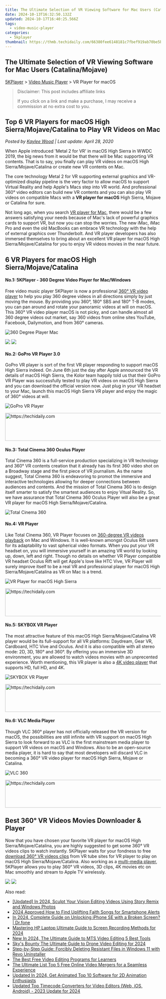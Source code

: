 ```yaml
---
title: The Ultimate Selection of VR Viewing Software for Mac Users (Catalina/Mojave)
date: 2024-10-13T16:32:50.132Z
updated: 2024-10-17T16:40:25.566Z
tags:
  - video-music-player
categories:
  - 5kplayer
thumbnail: https://thmb.techidaily.com/66380fee6148181c7fbef919ab70be5b7f03dcd6ba9d00048b2c822f6ae741fb.jpg
---
```


## The Ultimate Selection of VR Viewing Software for Mac Users (Catalina/Mojave)

[5KPlayer](https://tools.techidaily.com/5kplayer/products/) \> [Video Music Player](https://tools.techidaily.com/5kplayer/video-music-player/) \> VR Player for macOS 

>  Disclaimer: This post includes affiliate links
>
>  If you click on a link and make a purchase, I may receive a commission at no extra cost to you.
>

## Top 6 VR Players for macOS High Sierra/Mojave/Catalina to Play VR Videos on Mac

 _Posted by [Kaylee Wood](https://www.quora.com/profile/Amanda-Hu-21) | Last update: April 28, 2020_

When Apple introduced 'Metal 2 for VR' in macOS High Sierra in WWDC 2019, the big news from it would be that there will be Mac supporting VR contents. That is to say, you finally can play VR videos on macOS High Sierra/Mojave/Catalina or create new VR contents on Mac.

The core technology Metal 2 for VR supporting external graphics and VR-optimized display pipeline is the very factor to allow macOS to support Virtual Reality and help Apple's Macs step into VR world. And professional 360° video editors can build new VR contents and you can also play VR videos on compatible Macs with a **VR player for macOS** High Sierra, Mojave or Catalina for sure. 

Not long ago, when you search [VR player for Mac](https://tools.techidaily.com/5kplayer/video-music-player/), there would be a few answers satisfying your needs because of Mac's lack of powerful graphics cards to support VR, but now you can stop the worries. The new iMac, iMac Pro and even the old MacBooks can embrace VR technology with the help of external graphics over Thunderbolt. And VR player developers has also immersed themselves to bring about an excellent VR player for macOS High Sierra/Mojave/Catalina for you to enjoy VR videos movies in the near future.

##  6 VR Players for macOS High Sierra/Mojave/Catalina

#### **No.1: 5KPlayer - 360 Degree Video Player for Mac/Windows**

Free video music player 5KPlayer is now a professional [360° VR video player](https://tools.techidaily.com/5kplayer/video-music-player/) to help you play 360 degree videos in all directions simply by just moving the mouse. By providing you 360°, 180° SBS and 180° T-B modes, you can pan around and rotate your panoramic videos at will on macOS. This 360° VR video player macOS is not picky, and can handle almost all 360 degree videos out market, say 360 videos from online sites YouTube, Facebook, Dailymotion, and from 360° cameras.

![360 Degree Player Mac](https://www.5kplayer.com/video-music-player/img/how-to-watch-360-videos-5kp.jpg) 

[![](https://www.5kplayer.com/video-music-player/../button/freedownbackmac.png)](https://tools.techidaily.com/5kplayer/products/) [![](https://www.5kplayer.com/video-music-player/../button/freedownwhitewin.png)](https://tools.techidaily.com/5kplayer/products/) 

#### **No.2: GoPro VR Player 3.0**

GoPro VR player is sort of the first VR player responding to support macOS High Sierra indeed. On June 6th just the day after Apple announced the VR details of macOS High Sierra, the Kolor team happily told us that their GoPro VR Player was successfully tested to play VR videos on macOS High Sierra and you can download the official version now. Just plug in your VR headset to your Mac, launch this macOS High Sierra VR player and enjoy the magic of 360° videos at will.

![GoPro VR Player](https://www.5kplayer.com/video-music-player/img/gopro-vr-player.jpg) 

<!-- affiliate ads begin -->
<a href="https://aligracehair.sjv.io/c/5597632/2036472/19272" target="_top" id="2036472">
  <img src="//a.impactradius-go.com/display-ad/19272-2036472" border="0" alt="https://techidaily.com" width="728" height="90"/>
</a>
<img height="0" width="0" src="https://aligracehair.sjv.io/i/5597632/2036472/19272" style="position:absolute;visibility:hidden;" border="0" />
<!-- affiliate ads end -->

#### **No.3: Total Cinema 360 Oculus Player**

Total Cinema 360 is a full-service production specializing in VR technology and 360° VR contents creation that it already has its first 360 video shot on a Broadway stage and the first piece of VR journalism. As the name suggest, Total Cinema 360 is endeavoring to promot the immersive and interactive technologies allowing for deeper connections between audiences and contents. And the mission of Total Cinema 360 is to design itself smarter to satisfy the smartest audiences to enjoy Vitual Reality. So, we have assurance that Total Cinema 360 Oculus Player will also be a great VR player for macOS High Sierra/Mojave/Catalina.

![Total Cinema 360](https://www.5kplayer.com/video-music-player/img/total-cinema-360.jpg) 

#### **No.4: VR Player**

Like Total Cinema 360, VR Player focuses on [360-degree VR videos playback](https://tools.techidaily.com/5kplayer/video-music-player/) on Mac and Windows. It is well-known amongst Oculus Rift users for its adaptability to vast spherical video formats. When you put your VR headset on, you will immersive yourself in an amazing VR world by looking up, down, left and right. Though no details on whether VR Player compatible VR headset Oculus Rift will get Apple's love like HTC Vive, VR Player will surely improve itself to be a real VR and professional player for macOS High Sierra/Mojave/Catalina as VR on Mac is a trend.

![VR Player for macOS High Sierra](https://www.5kplayer.com/video-music-player/img/vrplayer.jpg) 

<!-- affiliate ads begin -->
<a href="https://appsumo.8odi.net/c/5597632/2068417/7443" target="_top" id="2068417">
  <img src="//a.impactradius-go.com/display-ad/7443-2068417" border="0" alt="https://techidaily.com" width="728" height="90"/>
</a>
<img height="0" width="0" src="https://appsumo.8odi.net/i/5597632/2068417/7443" style="position:absolute;visibility:hidden;" border="0" />
<!-- affiliate ads end -->

#### **No.5: SKYBOX VR Player**

The most attractive feature of this macOS High Sierra/Mojave/Catalina VR player would be its full-support for all VR platforms: Daydream, Gear VR, Cardboard, HTC Vive and Oculus. And it is also compatible with all stereo mode: 2D, 3D, 180° and 360°. By offering you an immersive 3D environment, you are allowed to watch videos movies with an unprecented experience. Worth mentioning, this VR player is also a [4K video player](https://tools.techidaily.com/5kplayer/video-music-player/) that supports HD, full HD, and 4K.

![SKYBOX VR Player](https://www.5kplayer.com/video-music-player/img/skybox-vr.jpg) 

<!-- affiliate ads begin -->
<a href="https://aligracehair.sjv.io/c/5597632/1885947/19272" target="_top" id="1885947">
  <img src="//a.impactradius-go.com/display-ad/19272-1885947" border="0" alt="https://techidaily.com" width="728" height="90"/>
</a>
<img height="0" width="0" src="https://aligracehair.sjv.io/i/5597632/1885947/19272" style="position:absolute;visibility:hidden;" border="0" />
<!-- affiliate ads end -->

#### **No.6: VLC Media Player**

Though VLC 360° player has not officially released the VR version for macOS, the possibilities are still infinite with VR support on macOS High Sierra to look forward to as VLC is the first mainstream media player to support VR videos on macOS and Windows. Also to be an open-source media player, it is hard to say that most developers will discard VLC in becoming a 360° VR video player for macOS High Sierra, Mojave or Catalina.

![VLC 360](https://www.5kplayer.com/video-music-player/img/vlc-360.jpg) 

<!-- affiliate ads begin -->
<a href="https://review-au.sjv.io/c/5597632/2098702/14409" target="_top" id="2098702">
  <img src="//a.impactradius-go.com/display-ad/14409-2098702" border="0" alt="https://techidaily.com" width="728" height="90"/>
</a>
<img height="0" width="0" src="https://review-au.sjv.io/i/5597632/2098702/14409" style="position:absolute;visibility:hidden;" border="0" />
<!-- affiliate ads end -->

## Best 360° VR Videos Movies Downloader & Player

Now that you have chosen your favorite VR player for macOS High Sierra/Mojave/Catalina, you are highly suggested to get some 360° VR videos clips to watch instantly. 5KPlayer waits for your fondness to free [download 360° VR videos clips](https://tools.techidaily.com/5kplayer/youtube-download/) from VR tube sites for VR player to play on macOS High Sierra/Mojave/Catalina. Also working as a [multi-media player](https://tools.techidaily.com/5kplayer/video-music-player/), 5KPlayer allows you to play 360° VR videos, 3D clips, 4K movies etc on Mac smoothly and stream to Apple TV wirelessly.

[![](https://www.5kplayer.com/video-music-player/../button/freedownbackmac.png)](https://tools.techidaily.com/5kplayer/products/) [![](https://www.5kplayer.com/video-music-player/../button/freedownwhitewin.png)](https://tools.techidaily.com/5kplayer/products/)

<ins class="adsbygoogle"
     style="display:block"
     data-ad-format="autorelaxed"
     data-ad-client="ca-pub-7571918770474297"
     data-ad-slot="1223367746"></ins>

<ins class="adsbygoogle"
     style="display:block"
     data-ad-client="ca-pub-7571918770474297"
     data-ad-slot="8358498916"
     data-ad-format="auto"
     data-full-width-responsive="true"></ins>

<span class="atpl-alsoreadstyle">Also read:</span>
<div><ul>
<li><a href="https://article-tips.techidaily.com/updated-in-2024-sculpt-your-vision-editing-videos-using-story-remix-and-windows-photos/"><u>[Updated] In 2024, Sculpt Your Vision Editing Videos Using Story Remix and Windows Photos</u></a></li>
<li><a href="https://some-knowledge.techidaily.com/2024-approved-how-to-find-uplifting-faith-songs-for-smartphone-alerts/"><u>2024 Approved How to Find Uplifting Faith Songs for Smartphone Alerts</u></a></li>
<li><a href="https://iphone-unlock.techidaily.com/in-2024-complete-guide-on-unlocking-iphone-se-with-a-broken-screen-drfone-by-drfone-ios/"><u>In 2024, Complete Guide on Unlocking iPhone SE with a Broken Screen? | Dr.fone</u></a></li>
<li><a href="https://visual-screen-recording.techidaily.com/mastering-hp-laptop-ultimate-guide-to-screen-recording-methods-for-2024/"><u>Mastering HP Laptop Ultimate Guide to Screen Recording Methods for 2024</u></a></li>
<li><a href="https://video-ai-editor.techidaily.com/new-in-2024-the-ultimate-guide-to-mts-video-editing-5-best-tools/"><u>New In 2024, The Ultimate Guide to MTS Video Editing 5 Best Tools</u></a></li>
<li><a href="https://extra-approaches.techidaily.com/skys-bounty-the-ultimate-guide-to-drone-video-editing-for-2024/"><u>Sky's Bounty The Ultimate Guide to Drone Video Editing for 2024</u></a></li>
<li><a href="https://win-forum.techidaily.com/step-by-step-guide-forcibly-deleting-resistant-files-in-windows-11-with-revo-uninstaller/"><u>Step-by-Step Guide: Forcibly Deleting Resistant Files in Windows 11 with Revo Uninstaller</u></a></li>
<li><a href="https://video-ai-editor.techidaily.com/the-best-free-video-editing-programs-for-learners/"><u>The Best Free Video Editing Programs for Learners</u></a></li>
<li><a href="https://video-ai-editor.techidaily.com/the-ultimate-list-top-5-free-online-video-mergers-for-a-seamless-experience/"><u>The Ultimate List Top 5 Free Online Video Mergers for a Seamless Experience</u></a></li>
<li><a href="https://video-ai-editor.techidaily.com/updated-in-2024-get-animated-top-10-software-for-2d-animation-enthusiasts/"><u>Updated In 2024, Get Animated Top 10 Software for 2D Animation Enthusiasts</u></a></li>
<li><a href="https://video-ai-editor.techidaily.com/updated-top-timecode-converters-for-video-editors-web-ios-android-2023-update-for-2024/"><u>Updated Top Timecode Converters for Video Editors (Web, iOS, Android) - 2023 Update for 2024</u></a></li>
</ul></div>

